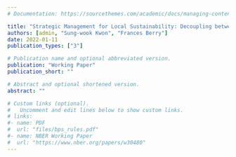 ```yaml
---
# Documentation: https://sourcethemes.com/academic/docs/managing-content/

title: "Strategic Management for Local Sustainability: Decoupling between Strategic Planning and Performance Measurements"
authors: [admin, "Sung-wook Kwon", "Frances Berry"]
date: 2022-01-11
publication_types: ["3"]

# Publication name and optional abbreviated version.
publication: "Working Paper"
publication_short: ""

# Abstract and optional shortened version.
abstract: ""

# Custom links (optional).
#   Uncomment and edit lines below to show custom links.
# links:
#- name: PDF
#  url: "files/bps_rules.pdf"
#- name: NBER Working Paper
#  url: "https://www.nber.org/papers/w30480"
---
```

